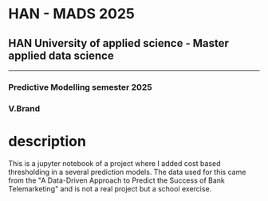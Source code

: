 # HAN - MADS 2025
## HAN University of applied science - Master applied data science
----------------------------------------------------------------------
### Predictive Modelling semester 2025
### V.Brand



# description
This is a jupyter notebook of a project where I added cost based thresholding in a several prediction models. 
The data used for this came from the "A Data-Driven Approach to Predict the Success of Bank Telemarketing" and is not a real project but a school exercise.
